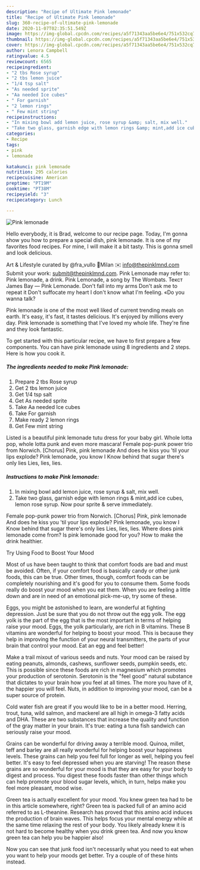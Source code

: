 ```yaml
---
description: "Recipe of Ultimate Pink lemonade"
title: "Recipe of Ultimate Pink lemonade"
slug: 360-recipe-of-ultimate-pink-lemonade
date: 2020-11-07T02:35:51.549Z
image: https://img-global.cpcdn.com/recipes/a5f71343aa5be6e4/751x532cq70/pink-lemonade-recipe-main-photo.jpg
thumbnail: https://img-global.cpcdn.com/recipes/a5f71343aa5be6e4/751x532cq70/pink-lemonade-recipe-main-photo.jpg
cover: https://img-global.cpcdn.com/recipes/a5f71343aa5be6e4/751x532cq70/pink-lemonade-recipe-main-photo.jpg
author: Lenora Campbell
ratingvalue: 4.5
reviewcount: 6565
recipeingredient:
- "2 tbs Rose syrup"
- "2 tbs lemon juice"
- "1/4 tsp salt"
- "As needed sprite"
- "Aa needed Ice cubes"
- " For garnish"
- "2 lemon rings"
- " Few mint string"
recipeinstructions:
- "In mixing bowl add lemon juice, rose syrup &amp; salt, mix well."
- "Take two glass, garnish edge with lemon rings &amp; mint,add ice cubes, lemon rose syrup. Now pour sprite &amp; serve immediately."
categories:
- Recipe
tags:
- pink
- lemonade

katakunci: pink lemonade 
nutrition: 295 calories
recipecuisine: American
preptime: "PT19M"
cooktime: "PT38M"
recipeyield: "3"
recipecategory: Lunch

---
```



![Pink lemonade](https://img-global.cpcdn.com/recipes/a5f71343aa5be6e4/751x532cq70/pink-lemonade-recipe-main-photo.jpg)

Hello everybody, it is Brad, welcome to our recipe page. Today, I'm gonna show you how to prepare a special dish, pink lemonade. It is one of my favorites food recipes. For mine, I will make it a bit tasty. This is gonna smell and look delicious.

Art &amp; Lifestyle curated by @fra_vullo 📍Milan ✉️ info@thepinklmnd.com Submit your work: submit@thepinklmnd.com. Pink Lemonade may refer to: Pink lemonade, a drink. Pink Lemonade, a song by The Wombats. Текст James Bay — Pink Lemonade. Don&#39;t fall into my arms Don&#39;t ask me to repeat it Don&#39;t suffocate my heart I don&#39;t know what I&#39;m feeling. «Do you wanna talk?

Pink lemonade is one of the most well liked of current trending meals on earth. It's easy, it's fast, it tastes delicious. It's enjoyed by millions every day. Pink lemonade is something that I've loved my whole life. They're fine and they look fantastic.


To get started with this particular recipe, we have to first prepare a few components. You can have pink lemonade using 8 ingredients and 2 steps. Here is how you cook it.

<!--inarticleads1-->

##### The ingredients needed to make Pink lemonade:

1. Prepare 2 tbs Rose syrup
1. Get 2 tbs lemon juice
1. Get 1/4 tsp salt
1. Get As needed sprite
1. Take Aa needed Ice cubes
1. Take  For garnish
1. Make ready 2 lemon rings
1. Get  Few mint string


Listed is a beautiful pink lemonade tutu dress for your baby girl. Whole lotta pop, whole lotta punk and even more mascara! Female pop-punk power trio from Norwich. [Chorus] Pink, pink lemonade And does he kiss you &#39;til your lips explode? Pink lemonade, you know I Know behind that sugar there&#39;s only lies Lies, lies, lies. 

<!--inarticleads2-->

##### Instructions to make Pink lemonade:

1. In mixing bowl add lemon juice, rose syrup &amp; salt, mix well.
1. Take two glass, garnish edge with lemon rings &amp; mint,add ice cubes, lemon rose syrup. Now pour sprite &amp; serve immediately.


Female pop-punk power trio from Norwich. [Chorus] Pink, pink lemonade And does he kiss you &#39;til your lips explode? Pink lemonade, you know I Know behind that sugar there&#39;s only lies Lies, lies, lies. Where does pink lemonade come from? Is pink lemonade good for you? How to make the drink healthier. 

Try Using Food to Boost Your Mood


Most of us have been taught to think that comfort foods are bad and must be avoided. Often, if your comfort food is basically candy or other junk foods, this can be true. Other times, though, comfort foods can be completely nourishing and it's good for you to consume them. Some foods really do boost your mood when you eat them. When you are feeling a little down and are in need of an emotional pick-me-up, try some of these.

Eggs, you might be astonished to learn, are wonderful at fighting depression. Just be sure that you do not throw out the egg yolk. The egg yolk is the part of the egg that is the most important in terms of helping raise your mood. Eggs, the yolk particularly, are rich in B vitamins. These B vitamins are wonderful for helping to boost your mood. This is because they help in improving the function of your neural transmitters, the parts of your brain that control your mood. Eat an egg and feel better!

Make a trail mixout of various seeds and nuts. Your mood can be raised by eating peanuts, almonds, cashews, sunflower seeds, pumpkin seeds, etc. This is possible since these foods are rich in magnesium which promotes your production of serotonin. Serotonin is the "feel good" natural substance that dictates to your brain how you feel at all times. The more you have of it, the happier you will feel. Nuts, in addition to improving your mood, can be a super source of protein.

Cold water fish are great if you would like to be in a better mood. Herring, trout, tuna, wild salmon, and mackerel are all high in omega-3 fatty acids and DHA. These are two substances that increase the quality and function of the gray matter in your brain. It's true: eating a tuna fish sandwich can seriously raise your mood. 

Grains can be wonderful for driving away a terrible mood. Quinoa, millet, teff and barley are all really wonderful for helping boost your happiness levels. These grains can help you feel full for longer as well, helping you feel better. It's easy to feel depressed when you are starving! The reason these grains are so wonderful for your mood is that they are easy for your body to digest and process. You digest these foods faster than other things which can help promote your blood sugar levels, which, in turn, helps make you feel more pleasant, mood wise.

Green tea is actually excellent for your mood. You knew green tea had to be in this article somewhere, right? Green tea is packed full of an amino acid referred to as L-theanine. Research has proved that this amino acid induces the production of brain waves. This helps focus your mental energy while at the same time relaxing the rest of your body. You likely already knew it is not hard to become healthy when you drink green tea. And now you know green tea can help you be happier also!

Now you can see that junk food isn't necessarily what you need to eat when you want to help your moods get better. Try  a  couple of  of  these  hints  instead.

